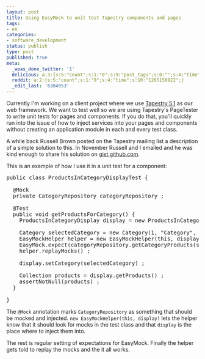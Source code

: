 ```yaml
---
layout: post
title: Using EasyMock to unit test Tapestry components and pages
tags:
- en
categories:
- software_development
status: publish
type: post
published: true
meta:
  _wpas_done_twitter: '1'
  delicious: a:3:{s:5:"count";s:1:"0";s:9:"post_tags";s:0:"";s:4:"time";s:10:"1265158919";}
  reddit: a:2:{s:5:"count";s:1:"0";s:4:"time";s:10:"1265158922";}
  _edit_last: '6384953'
---
```

Currently I'm working on a client project where we use <a href="http://tapestry.apache.org">Tapestry 5.1</a> as our web framework. We want to test well so we are using Tapestry's PageTester to write unit tests for pages and components. If you do that, you'll quickly run into the issue of how to inject services into your pages and components without creating an application module in each and every test class.

A while back Russell Brown posted on the Tapestry mailing list a description of a simple solution to this. In November Russell and I emailed and he was kind enough to share his solution on <a href="http://gist.github.com/227866">gist.github.com</a>.

This is an example of how I use it in a unit test for a component:

<pre class="codeSample">
public class ProductsInCategoryDisplayTest {

  @Mock
  private CategoryRepository categoryRepository ;

  @Test
  public void getProductsForCategory() {
    ProductsInCategoryDisplay display = new ProductsInCategoryDisplay() ;
    
    Category selectedCategory = new Category(1, "Category", "SEO Text for Category") ;
    EasyMockHelper helper = new EasyMockHelper(this, display) ;
    EasyMock.expect(categoryRepository.getCategoryProducts(selectedCategory, true, null)).andStubReturn(new ArrayList()) ;
    helper.replayMocks() ;

    display.setCategory(selectedCategory) ;
    
    Collection products = display.getProducts() ;
    assertNotNull(products) ;
  }

}
</pre>

The <code>@Mock</code> annotation marks <code>CategoryRepository</code> as something that should be mocked and injected. <code>new EasyMockHelper(this, display)</code> lets the helper know that it should look for mocks in the test class and that <code>display</code> is the place where to inject them into.

The rest is regular setting of expectations for EasyMock. Finally the helper gets told to replay the mocks and the it all works.
